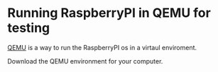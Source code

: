 # Running RaspberryPI in QEMU for testing

<a href="https://en.wikipedia.org/wiki/QEMU" target="_blank">QEMU</a> is a way to run the RaspberryPI os in a virtaul enviroment.

Download the QEMU environment for your computer.

  
